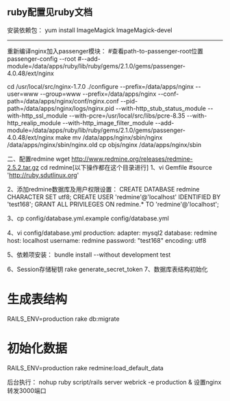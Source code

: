 ruby配置见ruby文档
-

安装依赖包：
yum install ImageMagick ImageMagick-devel

------------------
重新编译nginx加入passenger模块：
#查看path-to-passenger-root位置
passenger-config --root
#--add-module=/data/apps/ruby/lib/ruby/gems/2.1.0/gems/passenger-4.0.48/ext/nginx

cd /usr/local/src/nginx-1.7.0
./configure --prefix=/data/apps/nginx --user=www --group=www --prefix=/data/apps/nginx --conf-path=/data/apps/nginx/conf/nginx.conf --pid-path=/data/apps/nginx/logs/nginx.pid --with-http_stub_status_module --with-http_ssl_module --with-pcre=/usr/local/src/libs/pcre-8.35 --with-http_realip_module --with-http_image_filter_module --add-module=/data/apps/ruby/lib/ruby/gems/2.1.0/gems/passenger-4.0.48/ext/nginx
make
mv /data/apps/nginx/sbin/nginx /data/apps/nginx/sbin/nginx.old
cp objs/nginx /data/apps/nginx/sbin

二、配置redmine
wget http://www.redmine.org/releases/redmine-2.5.2.tar.gz
cd redmine[以下操作都在这个目录进行]
1、vi Gemfile
#source 'http://ruby.sdutlinux.org'

2、添加redmine数据库及用户权限设置：
CREATE DATABASE redmine CHARACTER SET utf8;
CREATE USER 'redmine'@'localhost' IDENTIFIED BY 'test168';
GRANT ALL PRIVILEGES ON redmine.* TO 'redmine'@'localhost';

3、cp config/database.yml.example  config/database.yml 

4、vi config/database.yml
production:
  adapter: mysql2
  database: redmine
  host: localhost
  username: redmine
  password: "test168"
  encoding: utf8

5、依赖项安装：
bundle install --without development test

6、Session存储秘钥
rake generate_secret_token
7、数据库表结构初始化
# 生成表结构
RAILS_ENV=production rake db:migrate
# 初始化数据
RAILS_ENV=production rake redmine:load_default_data

后台执行：
nohup ruby script/rails server webrick -e production &
设置nginx转发3000端口
